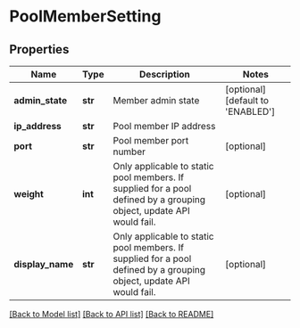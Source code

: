 # PoolMemberSetting

## Properties
Name | Type | Description | Notes
------------ | ------------- | ------------- | -------------
**admin_state** | **str** | Member admin state | [optional] [default to 'ENABLED']
**ip_address** | **str** | Pool member IP address | 
**port** | **str** | Pool member port number | [optional] 
**weight** | **int** | Only applicable to static pool members. If supplied for a pool defined by a grouping object, update API would fail.  | [optional] 
**display_name** | **str** | Only applicable to static pool members. If supplied for a pool defined by a grouping object, update API would fail.  | [optional] 

[[Back to Model list]](../README.md#documentation-for-models) [[Back to API list]](../README.md#documentation-for-api-endpoints) [[Back to README]](../README.md)

